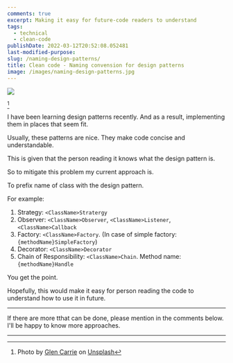 ```yaml
---
comments: true
excerpt: Making it easy for future-code readers to understand
tags:
  - technical
  - clean-code
publishDate: 2022-03-12T20:52:08.052481
last-modified-purpose:
slug: /naming-design-patterns/
title: Clean code - Naming convension for design patterns
image: /images/naming-design-patterns.jpg
---
```


![](/images/naming-design-patterns.jpg)

[^1]

I have been learning design patterns recently. And as a result, implementing them in places that seem fit.

Usually, these patterns are nice. They make code concise and understandable.

This is given that the person reading it knows what the design pattern is.

So to mitigate this problem my current approach is.

To prefix name of class with the design pattern.

For example:

1. Strategy: `<ClassName>Stratergy`
2. Observer: `<ClassName>Observer`, `<ClassName>Listener`, `<ClassName>Callback`
3. Factory: `<ClassName>Factory`. (In case of simple factory: `{methodName}SimpleFactory`)
4. Decorator: `<ClassName>Decorator`
5. Chain of Responsibility: `<ClassName>Chain`. Method name: `{methodName}Handle`

You get the point.

Hopefully, this would make it easy for person reading the code to understand how to use it in future.

---

If there are more tthat can be done, please mention in the comments below. I'll be happy to know more approaches.

---

[^1]: Photo by <a href="https://unsplash.com/@glencarrie?utm_source=unsplash&utm_medium=referral&utm_content=creditCopyText">Glen Carrie</a> on <a href="https://unsplash.com/s/photos/lego?utm_source=unsplash&utm_medium=referral&utm_content=creditCopyText">Unsplash</a>
